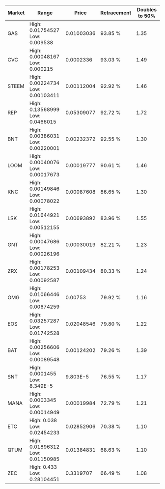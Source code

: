 | Market | Range | Price| Retracement | Doubles to 50% |
| --- | --- | --- | --- | --- |
| GAS | High: 0.01754527<br />Low: 0.009538 | 0.01003036 | 93.85 % | 1.35 |
| CVC | High: 0.00048167<br />Low: 0.000215 | 0.0002336 | 93.03 % | 1.49 |
| STEEM | High: 0.00224734<br />Low: 0.00103411 | 0.00112004 | 92.92 % | 1.46 |
| REP | High: 0.13568999<br />Low: 0.0466015 | 0.05309077 | 92.72 % | 1.72 |
| BNT | High: 0.00386031<br />Low: 0.00220001 | 0.00232372 | 92.55 % | 1.30 |
| LOOM | High: 0.00040076<br />Low: 0.00017673 | 0.00019777 | 90.61 % | 1.46 |
| KNC | High: 0.00149846<br />Low: 0.00078022 | 0.00087608 | 86.65 % | 1.30 |
| LSK | High: 0.01644921<br />Low: 0.00512155 | 0.00693892 | 83.96 % | 1.55 |
| GNT | High: 0.00047686<br />Low: 0.00026196 | 0.00030019 | 82.21 % | 1.23 |
| ZRX | High: 0.00178253<br />Low: 0.00092587 | 0.00109434 | 80.33 % | 1.24 |
| OMG | High: 0.01066446<br />Low: 0.00674259 | 0.00753 | 79.92 % | 1.16 |
| EOS | High: 0.03257287<br />Low: 0.01742528 | 0.02048546 | 79.80 % | 1.22 |
| BAT | High: 0.00256606<br />Low: 0.00089548 | 0.00124202 | 79.26 % | 1.39 |
| SNT | High: 0.0001455<br />Low: 8.349E-5 | 9.803E-5 | 76.55 % | 1.17 |
| MANA | High: 0.0003345<br />Low: 0.00014949 | 0.00019984 | 72.79 % | 1.21 |
| ETC | High: 0.038<br />Low: 0.02454233 | 0.02852906 | 70.38 % | 1.10 |
| QTUM | High: 0.01896312<br />Low: 0.01150985 | 0.01384831 | 68.63 % | 1.10 |
| ZEC | High: 0.433<br />Low: 0.28104451 | 0.3319707 | 66.49 % | 1.08 |
